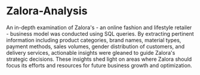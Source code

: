 # Zalora-Analysis

An in-depth examination of Zalora's - an online fashion and lifestyle retailer - business model was conducted using SQL queries. By extracting pertinent information including product categories, brand names, material types, payment methods, sales volumes, gender distribution of customers, and delivery services, actionable insights were gleaned to guide Zalora's strategic decisions. These insights shed light on areas where Zalora should focus its efforts and resources for future business growth and optimization.
